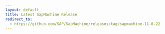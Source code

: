 ```yaml
---
layout: default
title: Latest SapMachine Release
redirect_to:
  - https://github.com/SAP/SapMachine/releases/tag/sapmachine-11.0.22
---
```

